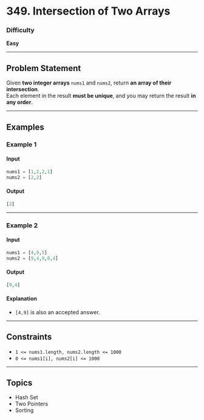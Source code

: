 # 349. Intersection of Two Arrays

### Difficulty
**Easy**

---

## Problem Statement

Given **two integer arrays** `nums1` and `nums2`, return **an array of their intersection**.  
Each element in the result **must be unique**, and you may return the result **in any order**.

---

## Examples

### **Example 1**
#### **Input**  
```python
nums1 = [1,2,2,1]
nums2 = [2,2]
```
#### **Output**  
```python
[2]
```

---

### **Example 2**
#### **Input**  
```python
nums1 = [4,9,5]
nums2 = [9,4,9,8,4]
```
#### **Output**  
```python
[9,4]
```
#### **Explanation**  
- `[4,9]` is also an accepted answer.

---

## Constraints
- `1 <= nums1.length, nums2.length <= 1000`
- `0 <= nums1[i], nums2[i] <= 1000`

---

## **Topics**
- Hash Set
- Two Pointers
- Sorting
